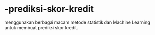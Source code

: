 # -prediksi-skor-kredit
menggunakan berbagai macam metode statistik dan Machine Learning untuk membuat prediksi skor kredit.
